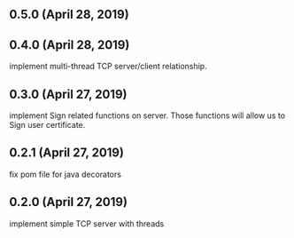 ## 0.5.0 (April 28, 2019)


## 0.4.0 (April 28, 2019)
implement multi-thread TCP server/client relationship.

## 0.3.0 (April 27, 2019)
implement Sign related functions on server. Those functions will allow us to Sign user
certificate.

## 0.2.1 (April 27, 2019)
fix pom file for java decorators

## 0.2.0 (April 27, 2019)
implement simple TCP server with threads

